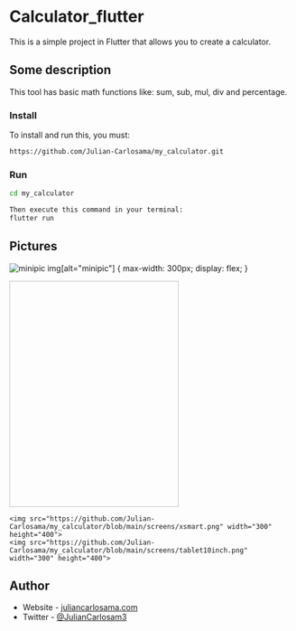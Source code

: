 # Calculator_flutter

This is a simple project in Flutter that allows you to create a calculator.

## Some description

This tool has basic math functions like: sum, sub, mul, div and percentage.

### Install

To install and run this, you must:

```bash
https://github.com/Julian-Carlosama/my_calculator.git
````
### Run 
```bash
cd my_calculator

Then execute this command in your terminal:
flutter run
````
## Pictures

![minipic](https://github.com/Julian-Carlosama/my_calculator/blob/main/screens/ImageCel1.png)
img[alt="minipic"] { 
  max-width:  300px; 
  display: flex;
}
<div class="container_pictures">
    <img src=" " width="300" height="400">

    <img src="https://github.com/Julian-Carlosama/my_calculator/blob/main/screens/xsmart.png" width="300" height="400">
    <img src="https://github.com/Julian-Carlosama/my_calculator/blob/main/screens/tablet10inch.png" width="300" height="400">
</div>




## Author

- Website - [juliancarlosama.com](https://juliancarlosama.com)
- Twitter - [@JulianCarlosam3](https://www.twitter.com/JulianCarlosam3)

